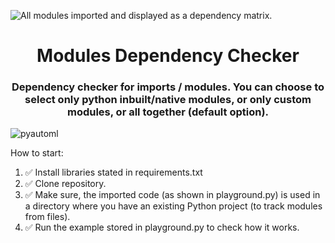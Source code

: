 <p><img align="center" src="https://github.com/pyautoml/module-dependency/blob/main/files/all_imports.png&show_icons=true&locale=en&layout=compact" alt="All modules imported and displayed as a dependency matrix."/></p>

<h1 align="center">Modules Dependency Checker</h1>
<h3 align="center">Dependency checker for imports / modules. You can choose to select only python inbuilt/native modules, or only custom modules, or all together (default option).
</h3>

<p align="left"> <img src="https://komarev.com/ghpvc/?username=pyautoml&label=Profile%20views&color=0e75b6&style=flat" alt="pyautoml" /> </p> 

How to start:<br>
1. ✅ Install libraries stated in requirements.txt
2. ✅ Clone repository.
3. ✅ Make sure, the imported code (as shown in playground.py) is used in a directory where you have an existing Python project (to track modules from files).
4. ✅ Run the example stored in playground.py to check how it works.
<br>

